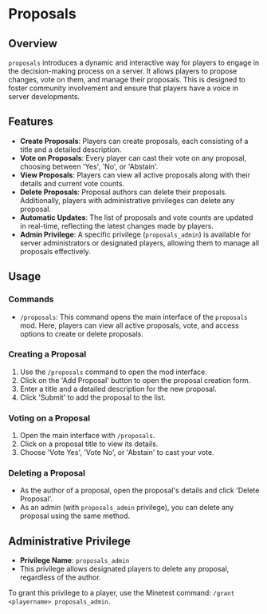 
# Proposals

## Overview

`proposals` introduces a dynamic and interactive way for players to engage in the decision-making process on a server. It allows players to propose changes, vote on them, and manage their proposals. This is designed to foster community involvement and ensure that players have a voice in server developments.

## Features

- **Create Proposals**: Players can create proposals, each consisting of a title and a detailed description.
- **Vote on Proposals**: Every player can cast their vote on any proposal, choosing between 'Yes', 'No', or 'Abstain'.
- **View Proposals**: Players can view all active proposals along with their details and current vote counts.
- **Delete Proposals**: Proposal authors can delete their proposals. Additionally, players with administrative privileges can delete any proposal.
- **Automatic Updates**: The list of proposals and vote counts are updated in real-time, reflecting the latest changes made by players.
- **Admin Privilege**: A specific privilege (`proposals_admin`) is available for server administrators or designated players, allowing them to manage all proposals effectively.

## Usage

### Commands

- `/proposals`: This command opens the main interface of the `proposals` mod. Here, players can view all active proposals, vote, and access options to create or delete proposals.

### Creating a Proposal

1. Use the `/proposals` command to open the mod interface.
2. Click on the 'Add Proposal' button to open the proposal creation form.
3. Enter a title and a detailed description for the new proposal.
4. Click 'Submit' to add the proposal to the list.

### Voting on a Proposal

1. Open the main interface with `/proposals`.
2. Click on a proposal title to view its details.
3. Choose 'Vote Yes', 'Vote No', or 'Abstain' to cast your vote.

### Deleting a Proposal

- As the author of a proposal, open the proposal's details and click 'Delete Proposal'.
- As an admin (with `proposals_admin` privilege), you can delete any proposal using the same method.

## Administrative Privilege

- **Privilege Name**: `proposals_admin`
- This privilege allows designated players to delete any proposal, regardless of the author.

To grant this privilege to a player, use the Minetest command: `/grant <playername> proposals_admin`.